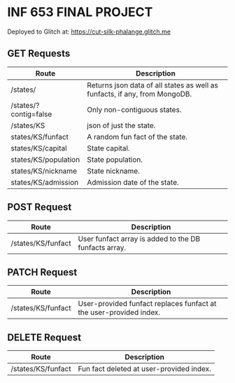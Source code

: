 # INF 653 FINAL PROJECT

Deployed to Glitch at:
https://cut-silk-phalange.glitch.me

## GET Requests
| Route    | Description |
| -------- | ---------- |
| /states/ | Returns json data of all states as well as funfacts, if any, from MongoDB.
| /states/?contig=false | Only non-contiguous states. |
| /states/KS | json of just the state. |
| states/KS/funfact | A random fun fact of the state. |
| states/KS/capital | State capital. |
| states/KS/population | State population. |
| states/KS/nickname | State nickname. |
| states/KS/admission | Admission date of the state. |

## POST Request
| Route   | Description |
| ------- | ----------- |
| /states/KS/funfact | User funfact array is added to the DB funfacts array.|


## PATCH Request
| Route   | Description |
| ------- | ----------- |
| /states/KS/funfact | User-provided funfact replaces funfact at the user-provided index. | 

## DELETE Request 
| Route   | Description |
| ------- | ----------- |
| /states/KS/funfact | Fun fact deleted at user-provided index. |

